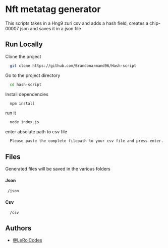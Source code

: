 
# Nft metatag generator

This scripts takes in a Hng9 zuri csv and adds a hash field, creates a chip-00007 json and saves it in a json file 


## Run Locally

Clone the project

```bash
  git clone https://github.com/Brandonarmand96/Hash-script
```

Go to the project directory

```bash
  cd hash-script
```

Install dependencies

```bash
  npm install
```

run it

```bash
  node index.js
```

enter absolute path to csv file

```bash
  Please paste the complete filepath to your csv file and press enter. //absolute path
```


## Files  

Generated files will be saved in the various folders

#### Json

```dir
 /json
```


#### Csv

```http
  /csv
```


## Authors

- [@LeRoiCodes](https://www.github.com/brandonarmand96)

